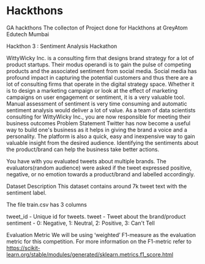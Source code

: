 # Hackthons
GA hackthons
The collecton of Project done for Hackthons at GreyAtom Edutech Mumbai


Hackthon 3 : Sentiment Analysis Hackathon

WittyWicky Inc. is a consulting firm that designs brand strategy for a lot of product startups. Their modus operandi is to gain the pulse of competing products and the associated sentiment from social media. Social media has profound impact in capturing the potential customers and thus there are a lot of consulting firms that operate in the digital strategy space. Whether it is to design a marketing campaign or look at the effect of marketing campaigns on user engagement or sentiment, it is a very valuable tool.
Manual assessment of sentiment is very time consuming and automatic sentiment analysis would deliver a lot of value. As a team of data scientists consulting for WittyWicky Inc., you are now responsible for meeting their business outcomes
Problem Statement
Twitter has now become a useful way to build one's business as it helps in giving the brand a voice and a personality. The platform is also a quick, easy and inexpensive way to gain valuable insight from the desired audience. Identifying the sentiments about the product/brand can help the business take better actions.

You have with you evaluated tweets about multiple brands. The evaluators(random audience) were asked if the tweet expressed positive, negative, or no emotion towards a product/brand and labelled accordingly.

Dataset Description
This dataset contains around 7k tweet text with the sentiment label.

The file train.csv has 3 columns

tweet_id - Unique id for tweets. tweet - Tweet about the brand/product sentiment - 0: Negative, 1: Neutral, 2: Positive, 3: Can't Tell

Evaluation Metric
We will be using ‘weighted’ F1-measure as the evaluation metric for this competition. For more information on the F1-metric refer to https://scikit-learn.org/stable/modules/generated/sklearn.metrics.f1_score.html






